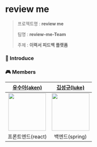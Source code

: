 
# review me

> 프로젝트명 : **review me**
>
> 팀명 : **review-me-Team**
>
> 주제 : **이력서 피드백 플랫폼**

### 🚀 Introduce


### 🎮 Members

[유수아(aken)](https://github.com/aken-you)|[김성규(luke)](https://github.com/acceptor-gyu)|
|:-:|:-:|
<img src='https://avatars.githubusercontent.com/u/96980857?v=4' height=120 width=120px></img>|<img src='https://avatars.githubusercontent.com/u/71162390?v=4' height=120  width=120px></img>|
프론트엔드(react) | 백엔드(spring) |
